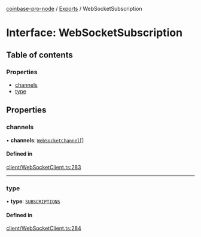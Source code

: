 [coinbase-pro-node](../README.md) / [Exports](../modules.md) / WebSocketSubscription

# Interface: WebSocketSubscription

## Table of contents

### Properties

- [channels](WebSocketSubscription.md#channels)
- [type](WebSocketSubscription.md#type)

## Properties

### channels

• **channels**: [`WebSocketChannel`](WebSocketChannel.md)[]

#### Defined in

[client/WebSocketClient.ts:283](https://github.com/bennycode/coinbase-pro-node/blob/01e6d53/src/client/WebSocketClient.ts#L283)

---

### type

• **type**: [`SUBSCRIPTIONS`](../enums/WebSocketResponseType.md#subscriptions)

#### Defined in

[client/WebSocketClient.ts:284](https://github.com/bennycode/coinbase-pro-node/blob/01e6d53/src/client/WebSocketClient.ts#L284)
